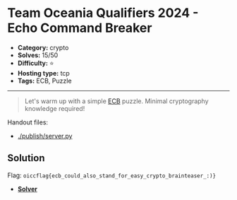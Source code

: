 # Team Oceania Qualifiers 2024 - Echo Command Breaker

- **Category:** crypto
- **Solves:** 15/50
- **Difficulty:** ⭐️
- **Hosting type:** tcp
- **Tags:** ECB, Puzzle

---

> Let's warm up with a simple [ECB](https://en.wikipedia.org/wiki/Block_cipher_mode_of_operation#ECB) puzzle. Minimal cryptography knowledge required!


Handout files:

- [./publish/server.py](./publish/server.py)

## Solution

Flag: `oiccflag{ecb_could_also_stand_for_easy_crypto_brainteaser_:)}`


- [**Solver**](./solve/solv.py)



